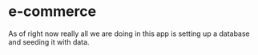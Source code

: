 # e-commerce
As of right now really all we are doing in this app is setting up a database and seeding it with data.
